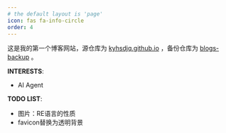 ```yaml
---
# the default layout is 'page'
icon: fas fa-info-circle
order: 4
---
```


这是我的第一个博客网站，源仓库为 [kyhsdjq.github.io](https://github.com/kyhsdjq/kyhsdjq.github.io) ，备份仓库为 [blogs-backup](https://github.com/kyhsdjq/blogs-backup) 。

**INTERESTS**:
- AI Agent

**TODO LIST**:
- 图片：RE语言的性质
- favicon替换为透明背景
